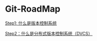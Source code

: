 # Git-RoadMap
[Step1: 什么是版本控制系统](./step1/index.md)

[Step2：什么是分布式版本控制系统（DVCS）](#./step2/index.md)







